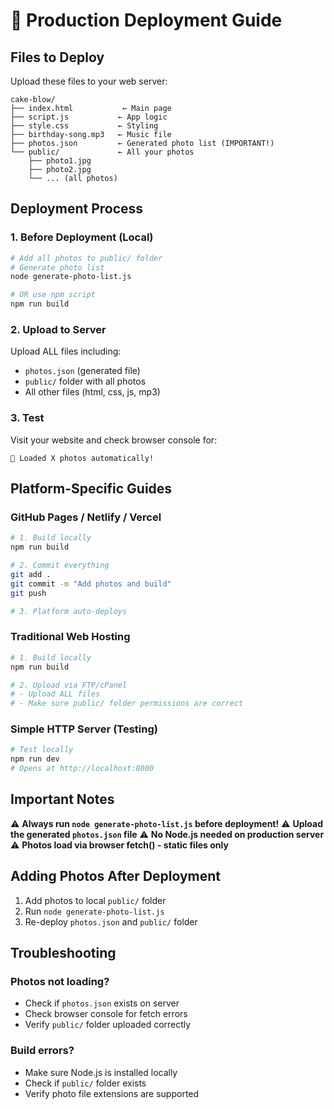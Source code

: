 # 🚀 Production Deployment Guide

## Files to Deploy
Upload these files to your web server:

```
cake-blow/
├── index.html           ← Main page
├── script.js           ← App logic
├── style.css           ← Styling
├── birthday-song.mp3   ← Music file
├── photos.json         ← Generated photo list (IMPORTANT!)
└── public/             ← All your photos
    ├── photo1.jpg
    ├── photo2.jpg
    └── ... (all photos)
```

## Deployment Process

### 1. Before Deployment (Local)
```bash
# Add all photos to public/ folder
# Generate photo list
node generate-photo-list.js

# OR use npm script
npm run build
```

### 2. Upload to Server
Upload ALL files including:
- `photos.json` (generated file)
- `public/` folder with all photos
- All other files (html, css, js, mp3)

### 3. Test
Visit your website and check browser console for:
```
📸 Loaded X photos automatically!
```

## Platform-Specific Guides

### GitHub Pages / Netlify / Vercel
```bash
# 1. Build locally
npm run build

# 2. Commit everything
git add .
git commit -m "Add photos and build"
git push

# 3. Platform auto-deploys
```

### Traditional Web Hosting
```bash
# 1. Build locally
npm run build

# 2. Upload via FTP/cPanel
# - Upload ALL files
# - Make sure public/ folder permissions are correct
```

### Simple HTTP Server (Testing)
```bash
# Test locally
npm run dev
# Opens at http://localhost:8000
```

## Important Notes

⚠️ **Always run `node generate-photo-list.js` before deployment!**
⚠️ **Upload the generated `photos.json` file**
⚠️ **No Node.js needed on production server**
⚠️ **Photos load via browser fetch() - static files only**

## Adding Photos After Deployment

1. Add photos to local `public/` folder
2. Run `node generate-photo-list.js`
3. Re-deploy `photos.json` and `public/` folder

## Troubleshooting

### Photos not loading?
- Check if `photos.json` exists on server
- Check browser console for fetch errors
- Verify `public/` folder uploaded correctly

### Build errors?
- Make sure Node.js is installed locally
- Check if `public/` folder exists
- Verify photo file extensions are supported 